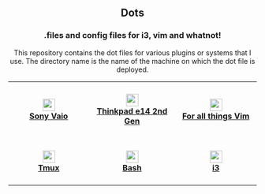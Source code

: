 <h2 align="center">
  Dots
  <br/>
</h2>

<h3 align="center"> .files and config files for i3, vim and whatnot! </h3>

<p align="center">This repository contains the dot files for various plugins or systems that I use. The directory name is the name of the machine on which the dot file is deployed.</span>

<table align = "center">
  <tbody>
    <tr>
      <td width=200px>
        <h4 align="center">
          <img height="25" witdth="25" src="https://user-images.githubusercontent.com/4998915/113819701-84f6f900-972e-11eb-921c-d8e99fad6006.png"/>
          <br/>
        <a href="/sony-vaio">Sony Vaio</a>
        </h4>
      </td>
      <td width=200px>
        <h4 align="center">
        <img height="25" width="25" src="https://user-images.githubusercontent.com/4998915/113819076-a86d7400-972d-11eb-95e2-c54fe124382f.png"/>
        <br/>
        <a href="/thinkpad-e14-2nd-gen">Thinkpad e14 2nd Gen</a>
        </h4>
      </td>
      <td width=200px>
        <h4 align="center">
        <img height="25 width="25" src="https://user-images.githubusercontent.com/4998915/113819343-069a5700-972e-11eb-8120-b41c308da95b.png"/>
        <br/>
        <a href="/vim">For all things Vim</a>
        </h4>
      </td>
    </tr>
    <tr>
      <td width=200px>
        <h4 align="center">
        <img height="25 width="25" src="https://user-images.githubusercontent.com/4998915/117255498-5708ef80-ae67-11eb-8dd4-2c5e1c77c4a3.png"/>
        <br/>
        <a href="/tmux">Tmux</a>
        </h4>
      </td>
      <td width=200px>
        <h4 align="center">
        <img height="25 width="25" src="https://user-images.githubusercontent.com/4998915/117255696-946d7d00-ae67-11eb-8d50-a14b816a3a47.png"/>
        <br/>
        <a href="/bash">Bash</a>
        </h4>
      </td>
      <td width=200px>
        <h4 align="center">
        <img height="25 width="25" src="https://user-images.githubusercontent.com/4998915/117256690-9e43b000-ae68-11eb-87e5-6a336a5be5bc.png"/>
        <br/>
        <a href="/thinkpad-e14-2nd-gen">i3</a>
        </h4>
      </td>                       
    </tr>
  </tbody>
</table>
